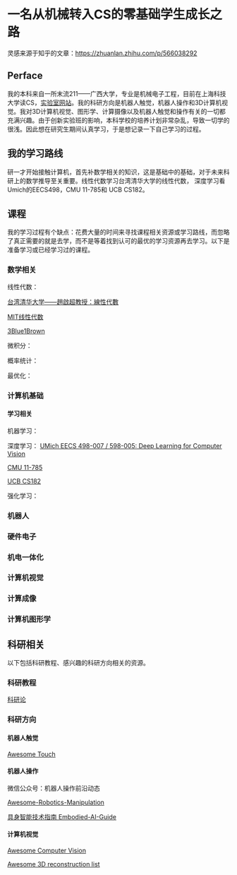# 一名从机械转入CS的零基础学生成长之路

灵感来源于知乎的文章：https://zhuanlan.zhihu.com/p/566038292

## Perface
我的本科来自一所末流211——广西大学，专业是机械电子工程，目前在上海科技大学读CS，[实验室网站](https://rim-laboratory.github.io/)。我的科研方向是机器人触觉，机器人操作和3D计算机视觉。我对3D计算机视觉、图形学、计算摄像以及机器人触觉和操作有关的一切都充满兴趣。由于创新实验班的影响，本科学校的培养计划非常杂乱，导致一切学的很浅。因此想在研究生期间认真学习，于是想记录一下自己学习的过程。

## 我的学习路线
研一才开始接触计算机，首先补数学相关的知识，这是基础中的基础，对于未来科研上的数学推导至关重要。线性代数学习台湾清华大学的线性代数，
深度学习看Umich的EECS498，CMU 11-785和 UCB CS182。 


## 课程
我的学习过程有个缺点：花费大量的时间来寻找课程相关资源或学习路线，而忽略了真正需要的就是去学，而不是等着找到认可的最优的学习资源再去学习。以下是准备学习或已经学习过的课程。
### 数学相关
线性代数：

[台湾清华大学——趙啟超教授：線性代數](https://www.bilibili.com/video/BV1Sy4y117ot/?spm_id_from=333.337.search-card.all.click&vd_source=f4acff76228c92b098e912b632521080)

[MIT线性代数](https://web.mit.edu/18.06/www/)

[3Blue1Brown](https://www.bilibili.com/video/BV1ys411472E/?spm_id_from=333.1387.collection.video_card.click)

微积分：

概率统计：

最优化：


### 计算机基础


#### 学习相关

机器学习：

深度学习：
[UMich EECS 498-007 / 598-005: Deep Learning for Computer Vision](https://web.eecs.umich.edu/~justincj/teaching/eecs498/WI2022/)

[CMU 11-785](https://deeplearning.cs.cmu.edu/F24/index.html)

[UCB CS182](https://cs182sp21.github.io/)


强化学习：



### 机器人



### 硬件电子


### 机电一体化


### 计算机视觉

### 计算成像

### 计算机图形学




## 科研相关
以下包括科研教程、感兴趣的科研方向相关的资源。

### 科研教程
[科研论](http://www.keyanlun.com/)

### 科研方向
#### 机器人触觉

[Awesome Touch](https://github.com/linchangyi1/Awesome-Touch)

#### 机器人操作

微信公众号：机器人操作前沿动态

[Awesome-Robotics-Manipulation](https://github.com/BaiShuanghao/Awesome-Robotics-Manipulation)

[具身智能技术指南 Embodied-AI-Guide](https://github.com/TianxingChen/Embodied-AI-Guide)

#### 计算机视觉
[Awesome Computer Vision](https://github.com/jbhuang0604/awesome-computer-vision)

[Awesome 3D reconstruction list](https://github.com/openMVG/awesome_3DReconstruction_list)

